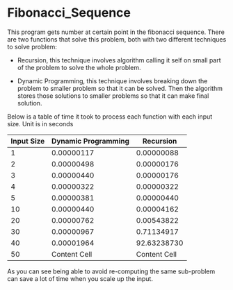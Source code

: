 # Fibonacci_Sequence
This program gets number at certain point in the fibonacci sequence. There are two functions that solve this problem, both with two different techniques to solve problem:

* Recursion, this technique involves algorithm calling it self on small part of the problem to solve the whole problem.

* Dynamic Programming, this technique involves breaking down the problem to smaller problem so that it can be solved. Then the algorithm stores those solutions to smaller problems so that it can make final solution.

Below is a table of time it took to process each function with each input size. Unit is in seconds

| Input Size    | Dynamic Programming | Recursion  |
| ------------- | ----------------- | ------------ |
| 1             | 0.00000117        | 0.00000088   |
| 2             | 0.00000498        | 0.00000176   |
| 3             | 0.00000440        | 0.00000176   |
| 4             | 0.00000322        | 0.00000322   |
| 5             | 0.00000381        | 0.00000440   |
| 10            | 0.00000440        | 0.00004162   |
| 20            | 0.00000762        | 0.00543822   |
| 30            | 0.00000967        | 0.71134917   |
| 40            | 0.00001964        | 92.63238730  |
| 50            | Content Cell        | Content Cell  |

As you can see being able to avoid re-computing the same sub-problem can save a lot of time when you scale up the input.
